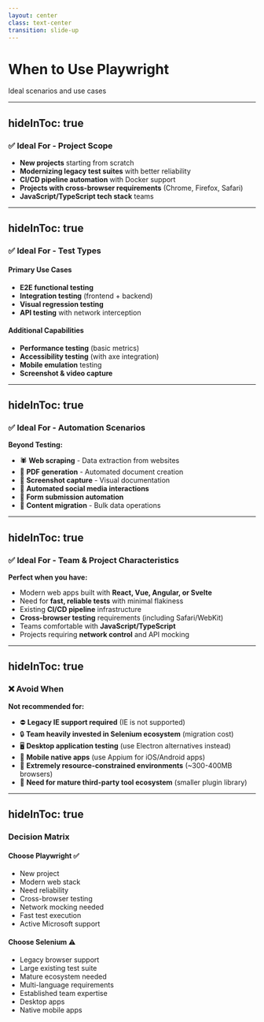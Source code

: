 ```yaml
---
layout: center
class: text-center
transition: slide-up
---
```


# When to Use Playwright

Ideal scenarios and use cases

---
hideInToc: true
---

### ✅ Ideal For - Project Scope

<v-clicks>

- **New projects** starting from scratch
- **Modernizing legacy test suites** with better reliability
- **CI/CD pipeline automation** with Docker support
- **Projects with cross-browser requirements** (Chrome, Firefox, Safari)
- **JavaScript/TypeScript tech stack** teams

</v-clicks>

---
hideInToc: true
---

### ✅ Ideal For - Test Types

<div class="grid grid-cols-2 gap-4">

<div v-click>

#### Primary Use Cases
- **E2E functional testing**
- **Integration testing** (frontend + backend)
- **Visual regression testing**
- **API testing** with network interception

</div>

<div v-click>

#### Additional Capabilities
- **Performance testing** (basic metrics)
- **Accessibility testing** (with axe integration)
- **Mobile emulation** testing
- **Screenshot & video capture**

</div>

</div>

---
hideInToc: true
---

### ✅ Ideal For - Automation Scenarios

<v-clicks>

**Beyond Testing:**

- 🕷️ **Web scraping** - Data extraction from websites
- 📄 **PDF generation** - Automated document creation
- 📸 **Screenshot capture** - Visual documentation
- 🤖 **Automated social media interactions**
- 📝 **Form submission automation**
- 🔄 **Content migration** - Bulk data operations

</v-clicks>

---
hideInToc: true
---

### ✅ Ideal For - Team & Project Characteristics

<v-clicks>

**Perfect when you have:**

- Modern web apps built with **React, Vue, Angular, or Svelte**
- Need for **fast, reliable tests** with minimal flakiness
- Existing **CI/CD pipeline** infrastructure
- **Cross-browser testing** requirements (including Safari/WebKit)
- Teams comfortable with **JavaScript/TypeScript**
- Projects requiring **network control** and API mocking

</v-clicks>

---
hideInToc: true
---

### ❌ Avoid When

<v-clicks>

**Not recommended for:**

- ⛔ **Legacy IE support required** (IE is not supported)
- 🔒 **Team heavily invested in Selenium ecosystem** (migration cost)
- 🖥️ **Desktop application testing** (use Electron alternatives instead)
- 📱 **Mobile native apps** (use Appium for iOS/Android apps)
- 💾 **Extremely resource-constrained environments** (~300-400MB browsers)
- 🧩 **Need for mature third-party tool ecosystem** (smaller plugin library)

</v-clicks>

---
hideInToc: true
---

### Decision Matrix

<div class="grid grid-cols-2 gap-6">

<div class="bg-green-50 p-4 rounded">

#### Choose Playwright ✅

- New project
- Modern web stack
- Need reliability
- Cross-browser testing
- Network mocking needed
- Fast test execution
- Active Microsoft support

</div>

<div class="bg-red-50 p-4 rounded">

#### Choose Selenium ⚠️

- Legacy browser support
- Large existing test suite
- Mature ecosystem needed
- Multi-language requirements
- Established team expertise
- Desktop apps
- Native mobile apps

</div>

</div>